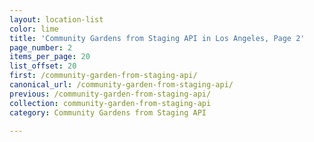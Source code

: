 ```yaml
---
layout: location-list
color: lime
title: 'Community Gardens from Staging API in Los Angeles, Page 2'
page_number: 2
items_per_page: 20
list_offset: 20
first: /community-garden-from-staging-api/
canonical_url: /community-garden-from-staging-api/
previous: /community-garden-from-staging-api/
collection: community-garden-from-staging-api
category: Community Gardens from Staging API

---
```

